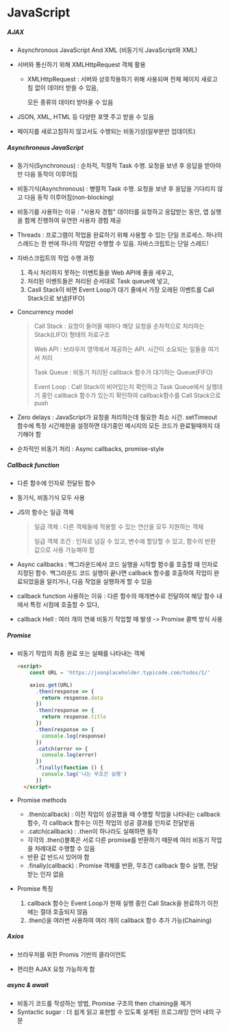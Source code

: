 # JavaScript

##### AJAX

- Asynchronous JavaScript And XML (비동기식 JavaScript와 XML)

- 서버와 통신하기 위해 XMLHttpRequest 객체 활용

  - XMLHttpRequest : 서버와 상호작용하기 위해 사용되며 전체 페이지 새로고침 없이 데이터 받을 수 있음,

    모든 종류의 데이터 받아올 수 있음

- JSON, XML, HTML 등 다양한 포맷 주고 받을 수 있음

- 페이지를 새로고침하지 않고서도 수행되는 비동기성(일부분만 업데이트)

##### Asynchronous JavaScript

- 동기식(Synchronous) : 순차적, 직렬적 Task 수행. 요청을 보낸 후 응답을 받아야만 다음 동작이 이루어짐

- 비동기식(Asynchronous) : 병렬적 Task 수행. 요청을 보낸 후 응답을 기다리지 않고 다음 동작 이루어짐(non-blocking)

- 비동기를 사용하는 이유 : "사용자 경험" 데이터를 요청하고 응답받는 동안, 앱 실행을 함께 진행하여 유연한 사용자 경험 제공

- Threads : 프로그램이 작업을 완료하기 위해 사용할 수 있는 단일 프로세스. 하나의 스레드는 한 번에 하나의 작업만 수행할 수 있음. 자바스크립트는 단일 스레드!

- 자바스크립트의 작업 수행 과정
  1. 즉시 처리하지 못하는 이벤트들을 Web API에 줄을 세우고,
  2. 처리된 이벤트들은 처리된 순서대로 Task queue에 넣고,
  3. Casll Stack이 비면 Event Loop가 대기 줄에서 가장 오래된 이벤트를 Call Stack으로 보냄(FIFO)
  
- Concurrency model

  > Call Stack : 요청이 들어올 때마다 해당 요청을 순차적으로 처리하는 Stack(LIFO) 형태의 자료구조
  >
  > Web API : 브라우저 영역에서 제공하는 API. 시간이 소요되는 일들을 여기서 처리
  >
  > Task Queue : 비동기 처리된 callback 함수가 대기하는 Queue(FIFO)
  >
  > Event Loop : Call Stack이 비어있는지 확인하고 Task Queue에서 실행대기 중인 callback 함수가 있는지 확인하여 callback함수를 Call Stack으로 push

- Zero delays : JavaScript가 요청을 처리하는데 필요한 최소 시간. setTimeout 함수에 특정 시간제한을 설정하면 대기중인 메시지의 모든 코드가 완료될때까지 대기해야 함

- 순차적인 비동기 처리 : Async callbacks, promise-style

##### Callback function

- 다른 함수에 인자로 전달된 함수

- 동기식, 비동기식 모두 사용

- JS의 함수는 일급 객체

  > 일급 객체 : 다른 객체들에 적용할 수 있는 연산을 모두 지원하는 객체
  >
  > 일급 객체 조건 : 인자로 넘길 수 있고, 변수에 할당할 수 있고, 함수의 반환 값으로 사용 가능해야 함

- Async callbacks : 백그라운드에서 코드 실행을 시작할 함수를 호출할 때 인자로 지정된 함수. 백그라운드 코드 실행이 끝나면 callback 함수를 호출하여 작업이 완료되었음을 알리거나, 다음 작업을 실행하게 할 수 있음

- callback function 사용하는 이유 : 다른 함수의 매개변수로 전달하여 해당 함수 내에서 특정 시점에 호출할 수 있다,

- callback Hell : 여러 개의 연쇄 비동기 작업할 때 발생 -> Promise 콜백 방식 사용

##### Promise

- 비동기 작업의 최종 완료 또는 실패를 나타내는 객체

  ```html
  <script>
      const URL = 'https://jsonplaceholder.typicode.com/todos/1/'
  
      axios.get(URL)
        .then(response => {
          return response.data
        })
        .then(response => {
          return response.title
        })
        .then(response => {
          console.log(response)
        })
        .catch(error => {
          console.log(error)
        })
        .finally(function () {
          console.log('나는 무조건 실행')
        })
    </script>
  ```
  
- Promise methods

  - .then(callback) : 이전 작업이 성공했을 때 수행할 작업을 나타내는 callback 함수, 각 callback 함수는 이전 작업의 성공 결과를 인자로 전달받음
  - .catch(callback) : .then이 하나라도 실패하면 동작
  - 각각의 .then()블록은 서로 다른 promise를 반환하기 때문에 여러 비동기 작업을 차례대로 수행할 수 있음
  - 반환 값 반드시 있어야 함
  - .finally(callback) : Promise 객체를 반환, 무조건 callback 함수 실행, 전달받는 인자 없음

- Promise 특징

  1. callback 함수는 Event Loop가 현재 실행 중인 Call Stack을 완료하기 이전에는 절대 호출되지 않음
  2. .then()을 여러번 사용하여 여러 개의 callback 함수 추가 가능(Chaining)

##### Axios

- 브라우저를 위한 Promis 기반의 클라이언트

- 편리한 AJAX 요청 가능하게 함


##### async & await

- 비동기 코드를 작성하는 방법, Promise 구조의 then chaining을 제거
- Syntactic sugar : 더 쉽게 읽고 표현할 수 있도록 설계된 프로그래밍 언어 내의 구문

